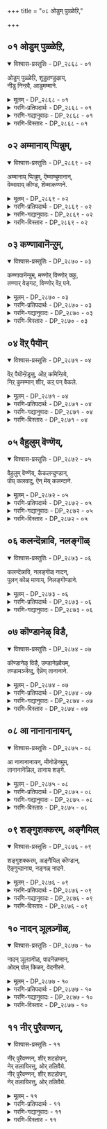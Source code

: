 +++
title = "०८ ओडुम् पुळ्ळेऱि,"

+++


## ०१ ओडुम् पुळ्ळेऱि,

<details open><summary>विश्वास-प्रस्तुतिः - DP_२८६८ - ०१</summary>

ओडुम् पुळ्ळेऱि, शूडुतण्डुऴाय्,  
नीडु निन्ऱवै, आडुमम्माने.
</details>

<details><summary>मूलम् - DP_२८६८ - ०१</summary>

ओडुम् पुळ्ळेऱि, शूडुतण्डुऴाय्,  
नीडु निन्ऱवै, आडुमम्माने.
</details>

<details><summary>गरणि-प्रतिपदार्थः - DP_२८६८ - ०१</summary>

पुळ् एऱि = गरुडपक्षियन्नेरि, ओडुम् = धाविसुववनू, तण् तुऴाय् = तम्पाद तुलसियन्नु, शूडुम् = मुडियुववनू, नीडु = शाश्वतवागि, निन्ऱ = इरुव, अवै = अवरॊडनॆ, आडुम् = सन्तोषपडुववनू, अम्माने = सर्वेश्वरने. 
</details>

<details><summary>गरणि-गद्यानुवादः - DP_२८६८ - ०१</summary>

गरुड पक्षियन्नेरि धाविसुववनू, तम्पाद तुलसिय हारवन्नु मुडियुववनू, शाश्वतवागिरुव अवरॊडनॆ सन्तोषदिन्द विहरिसुववनू, सर्वेश्वरने. 
</details>

<details><summary>गरणि-विस्तारः - DP_२८६८ - ०१</summary>

’गरुड.................................नू’ – तन्न आश्रितरिगॆ सङ्कटवॊदगिदाग, अवरु ’स्वामी, नीने गति, कापाडु” ऎन्दु आर्तरागि कूगि करॆदाग, भगवन्तनु क्षणमात्रवू तडमाडदन्तॆ, गरुडनन्नेरि, अवर बळिगॆ ओडिबरुववनल्ल\! आश्रितवत्सलनल्लवे स्वामि? 

“तम्पाद .........................नू” – अरळि, परिमळदिन्दलू मधुविनिन्दलू तुम्बिरुव, दुम्बिगळु मुसुरिकॊण्डिरुव तम्पाद तुलसिय हारवॆन्दरॆ भगवन्तनिगॆ अत्यन्त प्रियवादद्दु. अदन्नु तलॆयल्लि मुडियुववनु. कत्तिनल्लि धरिसुवनु स्वामि. 

’शाश्वत.................नू” – शाश्वतवागि नॆलसिरुववरॆन्दरॆ नित्यसूरिगळु. अवरु परमपदवासिगळु. भगवन्तन सान्निध्यदल्लिद्दुकॊण्डु, सेवॆसल्लिसुत्ता, भगवत्कृपाकटाक्षक्कॆ पात्ररागि आनन्ददिन्द काल कळॆयुववरु अवरु. 

आळ्वाररु हेळुत्तारॆ- भगवन्तनु कडुसङ्कटक्कॊळगागिरुव आश्रितर सङ्कटवन्नु कूडले हरिसुत्तानॆ. तुलसिय हारवन्नु धरिसुत्तानॆ. नित्यसूरिगळ कैङ्कर्यवन्नु स्वीकरिसुत्ता आनन्ददिन्द अवरॊडनॆ इरुत्तानॆ. आश्रितवत्सलनू करुणामयनू स्वामि.
</details>

## ०२ अम्मानाय् प्पिन्नुम्,

<details open><summary>विश्वास-प्रस्तुतिः - DP_२८६९ - ०२</summary>

अम्मानाय् प्पिन्नुम्, ऎम्माण्बुमानान्,  
वॆम्मावाय् कीण्ड, शॆम्माकण्णने.
</details>

<details><summary>मूलम् - DP_२८६९ - ०२</summary>

अम्मानाय् प्पिन्नुम्, ऎम्माण्बुमानान्,  
वॆम्मावाय् कीण्ड, शॆम्माकण्णने.
</details>

<details><summary>गरणि-प्रतिपदार्थः - DP_२८६९ - ०२</summary>

अम्मन् आय्= सर्वेश्वरनागि, पिन्नुम् = अनन्तर, ऎम्माण्भुम् आनान् = नम्म तन्दॆयू आदवनु, वॆम् = क्रूरवाद, मा = कुदुरॆय, वाय् कीण्ड = बायन्नु सीळिद, शॆम् = कॆम्पाद, मा = विशालवाद, कण्णने = कण्णुळ्ळवने \(कृष्णने\). 
</details>

<details><summary>गरणि-गद्यानुवादः - DP_२८६९ - ०२</summary>

सर्वेश्वरनादवनू, नम्म तन्दॆयादवनू, क्रूरवाद कुदुरॆय बायन्नु सीळिदवनू कॆम्पाद विशालवाद कण्णुळ्ळ कृष्णने. 
</details>

<details><summary>गरणि-विस्तारः - DP_२८६९ - ०२</summary>

हिन्दिन पाशुरदल्लि, भगवन्तनु नित्यसूरिगळ कैङ्कर्यवन्नु स्वीकरिसुत्तिरुवनॆन्दरू सह, अवनु तन्न सृष्टिय जीविगळ बगॆगॆ कृपॆगॊण्डु, अवर कष्टसङ्कटगळन्नु निवारिसुवुदरल्लि सदा सिद्धनागिरुवनॆन्दु हेळलायितु. 

ई पाशुरदल्लि सर्वेश्वरनाद स्वामियु भूलोकवासिगळिगॆ तन्दॆयागियू ऒडॆयनागियू इद्दानॆम्बुदन्नु निदर्शनदॊन्दिगॆ तिळिसलागिदॆ. 

आळ्वाररु हेळुत्तारॆ- भगवन्तनु सर्वेश्वरनागि परमपदवासिगळ सेवॆयन्नु पडॆयुत्तिद्दरू सह भूलोकवासिगळ उद्धारक्कागि सन्दर्भक्कॆ तक्कन्तॆ बेरॆबेरॆ अवतारगळन्नु तळॆयुव कृपाळुवागिद्दानॆ. सुन्दरवू विशालवू आद कण्णुगळुळ्ळ अत्याकर्षकनाद श्रीकृष्णने अवनु\! 

दुष्टकंसनिन्द प्रेरितनागि, केशि ऎम्ब राक्षसनु बालकृष्णनन्नु कच्चि कॊल्लुवुदक्कागि बन्दनु. तन्न दॊड्ड बायन्नु तॆरॆदिट्टुकॊण्डु कृष्णन मेलॆ नुग्गि बन्दनु. कृष्णनु तन्न ऎडतोळन्नुआ कुदुरॆय बायल्लि तुरुकिदनु. अल्लि अदु दप्पदप्पनागुत्त बॆळॆयितु. कुदुरॆगॆ उसिराडलु आगदन्तॆ माडितु. आ बळिक, कैयन्नु हिन्दक्कॆ सॆळॆदुकॊण्डु, अदर ऎरडुदवडॆगळन्नू हिडिदु अदर बायन्नु सीळिकॊन्दु हाकिदनु. इदु केशिसंहारद कथॆ.
</details>

## ०३ कण्णावानॆन्ऱुम्,

<details open><summary>विश्वास-प्रस्तुतिः - DP_२८७० - ०३</summary>

कण्णावानॆन्ऱुम्, मण्णोर् विण्णोर् क्कु,  
तण्णार् वेङ्गट, विण्णोर् वॆऱ् पने.
</details>

<details><summary>मूलम् - DP_२८७० - ०३</summary>

कण्णावानॆन्ऱुम्, मण्णोर् विण्णोर् क्कु,  
तण्णार् वेङ्गट, विण्णोर् वॆऱ् पने.
</details>

<details><summary>गरणि-प्रतिपदार्थः - DP_२८७० - ०३</summary>

कण् आवान् = कृपाधारनागुत्तानॆ, ऎन्ऱुम् = यावागलू \(ऎल्ल कालक्कू\), मण्णोर् क्कु = भूलोकवासिगळिगू, विण्णोर् क्कु = मेलण लोकदवरिगू, तण् आर् = तम्पु तुम्बिरुव, वेङ्गडम् = तिरुवॆङ्कटवॆम्बुदु, विण्णोर् = नित्यसूरिगळ, वॆऱ् पने = तिरुमलैयुळ्ळवने. 
</details>

<details><summary>गरणि-गद्यानुवादः - DP_२८७० - ०३</summary>

भूलोकवासिगळिगू मेलणलोकदवरिगू यारु ऎल्ल कालक्कू कृपाधारनागिरुत्तानो आ स्वामिये तम्पु तुम्बिरुव तिरुवेङ्कटवॆम्ब तिरुमलॆयल्लि नॆलसिरुव नित्यसूरिगळस्वामि\! 
</details>

<details><summary>गरणि-विस्तारः - DP_२८७० - ०३</summary>

इदॊन्दु स्वारस्यवाद पाशुर. भूलोकदल्लि तिरुवॆङ्कटगिरिय हिरिमॆयॆष्टॆम्बुदन्नू, भगवन्तन सर्वसमत्ववन्नू इदु तिळिसुत्तदॆ. 

आळ्वाररु हेळुत्तारॆ- भगवन्तनिगॆ तारतम्यभावनॆयिल्ल. अवनु पक्षपातमाडुवुदिल्ल. इवरु तन्न समीपदल्लिरुववरु, परिशुद्धरादवरु, पापरहितरु, अमररु, तन्न नित्यकैङ्कर्यदल्लिये तॊडगिरुववरु ऎन्दु परमपदवासिगळाद नित्यसूरिगळ विषयदल्लि भगवन्तनिगॆ वात्सल्य हॆच्चुवुदिल्ल. हागॆये, इवरु पापिगळु, हुट्टु-सावुगळ गॊन्दलदल्लि बिद्दुतॊळलुववरु, कीळादवरु ऎन्दु भूलोकवासिगळाद मर्त्यर विषयदल्लि अवन वात्सल्य कुन्दुवुदिल्ल. अवरन्नु निकृष्टवागि काणुवुदिल्ल. असड्डॆ माडुवुदिल्ल. अवर उद्धारक्कागिये तानिरुवुदु ऎम्बुदन्नु लोकक्कॆ निदर्शनगॊळिसुवुदक्कागिये ऎम्बन्तॆ तम्पु तुम्बिरुव तिरुवॆङ्कटगिरियॆम्ब पवित्रवाद बॆट्टद शिखरदल्लि आ स्वामिये, नित्यसूरिगळिन्द सेवॆयन्नु स्वीकरिसुव स्वामिये, तानिरबेकाद परमपदवन्नु बिट्टु बन्दु, नॆलसिद्दानॆ कण्डिरा\!
</details>

## ०४ वॆऱ् पैयॊन्

<details open><summary>विश्वास-प्रस्तुतिः - DP_२८७१ - ०४</summary>

वॆऱ् पैयॊन्ऱॆडुत्तु, ऒऱ् कमिन्ऱिये,  
निऱ् कुमम्मान् शीर्, कऱ् पन् वैकले.
</details>

<details><summary>मूलम् - DP_२८७१ - ०४</summary>

वॆऱ् पैयॊन्ऱॆडुत्तु, ऒऱ् कमिन्ऱिये,  
निऱ् कुमम्मान् शीर्, कऱ् पन् वैकले.
</details>

<details><summary>गरणि-प्रतिपदार्थः - DP_२८७१ - ०४</summary>

वॆऱ् पै ऒन्ऱु = बॆट्टवॊन्दन्नु, ऎडुत्तु = ऎत्ति हिडिदु, ऒऱ् कम् = बलद कॊरतॆ, इन्ऱिये = इल्लदन्तॆये, निऱ् कुम् = निन्त, \(निल्लुव\), अम्मान् = स्वामिय शीर् = कल्याणगुणगळन्नु, कऱ् पन् = कलियुत्तेनॆ, \(चिन्तिसुत्तानॆ\), वैहले = यावागलू. 
</details>

<details><summary>गरणि-गद्यानुवादः - DP_२८७१ - ०४</summary>

बॆट्टवॊन्दन्नु ऎत्तिहिडिदु बलद कॊरतॆयिल्लदन्तॆ निल्लुव स्वामिय कल्याणगुणगळन्नु ऎडॆबिडदॆ चिन्तिसुत्तेनॆ. 
</details>

<details><summary>गरणि-विस्तारः - DP_२८७१ - ०४</summary>

भगवन्तनु श्रीकृष्णनागि अवतरिसिदाग नडॆसिद अद्भुत प्रसङ्गवॊन्दन्नु इल्लि सूचिसुत्ता, सर्वेश्वरन सामर्थ्य, दयॆ, रक्षणॆ, क्षमॆ, सर्वसमत्व मुन्ताद विशिष्टकल्याण गुणगळन्नु उदाहरिसलागुत्तिदॆ. 

गोवळरु, तम्म सम्प्रदायक्कॆ तक्कन्तॆ, वर्षक्कॊम्मॆ देवेन्द्र पूजॆ माडुत्तिद्दरु. ऒम्मॆ आ पूजॆयन्नू ऎडॆयन्नू तनगॆ सल्लिसलिल्लवॆम्ब कारणदिन्द देवेन्द्रनु अवर मेलॆ कोपगॊण्डु इडिय नन्दगोकुलवन्ने नाशमाडिबिडुवुदागि, अदर मेलॆ एळुदिनगळ काल ऎडॆबिडदॆ बिरुसुमळॆयन्नु सुरिसिदनु. अल्लि \(नन्दगोकुलदल्लि\) बॆळॆयुत्तिद्द बालकृष्णनु, समीपदल्लिद्द गोवर्धन गिरियन्ने कॊडॆयन्तॆ ऎत्तिहिडिदु, अदरडियल्लि गोवुगळन्नू गोवळरन्नू आ बिरुसु मळॆयिन्द पारुमाडिदनु. 

ऎळॆय बालकनिगॆ बॆट्टवन्नु ऎत्ति हिडियुव सामर्थ्यवे? एळु दिनगळ काल तन्न किरुबॆरळिन मेलॆ अदन्नु निल्लिसिकॊण्डिरुवाग अवन बल कुन्दलिल्लवे? इन्थ हलवारु प्रश्नॆगळु भगवन्तन साटियिल्लद सामर्थ्यवन्नुगुरुतिट्टु तोरिसुवुदु. 

देवेन्द्रनिगॆ उण्टाद कोप, दर्पगळु फलिसदॆ, अवनिगॆ मुखभञ्जनवायितष्टॆ. आग अवनु बालकृष्णनन्नु सर्वेश्वरनॆन्दरितु, अल्लिगॆ तन्न परिवारदॊन्दिगॆ बन्दु, स्वामिय क्षमॆबेडिदनष्टॆ. आश्रितरन्नु रक्षिसुवुदू, आश्रित विरोधिगळन्नु शिक्षिसुवुदू भगवन्तन कॆलस. आश्रितविरोधियाद देवेन्द्रनु भगवन्तनल्लि क्षमॆ बेडिद कूडले. अवनु तप्पु माडिदवनादरू, अदन्नु लॆक्किसदॆ, अवनन्नु मन्निसुव सहज स्वभाव भगवन्तनदु. आद्दरिन्द अवनन्नु भगवन्तनु क्षमिसिदनु. 

आश्रितरु गोपगोपियरे एकॆ? मूकप्राणिगळाद गोवुगळु अल्लवे? ऎल्लरनू रक्षिसुव कार्यभगवन्तनदल्लवे? भगवन्तनिगॆ गोवळरिगिन्तलू गोवुगळल्लि वात्सल्य हॆच्चु. 

हीगॆ, ऒन्दु प्रसङ्गदिन्दले भगवन्तनु तन्न अनेक कल्याणगुणस्वभावगळन्नु व्यक्तपडिसिदनु\!

आळ्वाररु हेळुत्तारॆ- बालकनागि कण्डरू सह, तानु सर्वसमर्थनॆन्दु तोरिसुवन्तॆ दॊड्ड बॆट्टवन्नॆत्ति कॊडॆयन्तॆ हिडिदु आश्रितराद गोवुगळन्नूगोवळरन्नू कापाडिदनल्लवे? आ स्वामिय कृपॆगागि नानु अवन विशिष्टकल्याणगुणगळन्नु ऎडॆबिडदॆ चिन्तिसुत्तेनॆ.
</details>

## ०५ वैहुलुम् वॆण्णॆय्,

<details open><summary>विश्वास-प्रस्तुतिः - DP_२८७२ - ०५</summary>

वैहुलुम् वॆण्णॆय्, कैकलन्दुण्डान्,  
पॊय् कलवादु, ऎन् मॆय् कलन्दाने.
</details>

<details><summary>मूलम् - DP_२८७२ - ०५</summary>

वैहुलुम् वॆण्णॆय्, कैकलन्दुण्डान्,  
पॊय् कलवादु, ऎन् मॆय् कलन्दाने.
</details>

<details><summary>गरणि-प्रतिपदार्थः - DP_२८७२ - ०५</summary>

वैहुलम् = यावागलू, वॆण्णॆय् = बॆण्णॆयन्नु, कैकलन्दु = कै तुम्बिकॊण्डु, उण्डान् = उण्डवनाद स्वामियु, पॊय् कलवादु = सुळ्ळिगॆ ऎडॆयिल्लदन्तॆ, ऎन् = नन्न, मॆय् = देहदल्लि, कलन्दाने – कूडिकॊण्डनल्ल\! 
</details>

<details><summary>गरणि-गद्यानुवादः - DP_२८७२ - ०५</summary>

बॆण्णॆयन्नु यावागलू कैगळल्लि तुम्बिकॊण्डु उण्णुव स्वामियु, सुळ्ळिगॆ \(भ्रान्तिगॆ\) ऎडॆकॊडदन्तॆ, नन्न देहदल्लि \(बन्दु\) कूडिकॊण्डनल्ल\! 
</details>

<details><summary>गरणि-विस्तारः - DP_२८७२ - ०५</summary>

आळ्वाररु हेळुत्तारॆ- भगवन्तन विशिष्ट कल्याणगुणगळन्नु ऎडॆबिडदॆ नानु चिन्तिसुत्तिरुवुदर फलवागि ननगॆ अत्युत्तमवाद भाग्यवु लभ्यवागिदॆ. हिन्दॆ, श्रीकृष्णनागि बॆळॆयुत्तिद्द सर्वेश्वरनु नन्दगोकुलद मनॆमनॆयल्लियू बॆण्णॆयन्नु कैगळल्लि तुम्बिकॊण्डु ऎडॆबिडदॆ तिन्नुत्तिद्दष्टु सरागवागिवे, सुलभवागिये, अवनु नन्न देहदॊळक्कॆ प्रवेशिसिद्दानॆ. इदु सुळ्ळू अल्ल. ई विषयदल्लि ननगॆ भ्रान्तियू इल्ल. 

भगवन्तनन्नु ऒलिसिकॊळ्ळुवुदक्कॆ सरळमार्ग अवन कल्याणगुणगळन्नु ऎडॆबिडदॆ चिन्तिसुत्तिरुवुदु ऎन्दु सूचनॆयल्लवे?
</details>

## ०६ कलन्दॆन्नावि, नलङ्गॊळ्

<details open><summary>विश्वास-प्रस्तुतिः - DP_२८७३ - ०६</summary>

कलन्दॆन्नावि, नलङ्गॊळ् नादन्,  
पुलन् कॊळ् माणाय्, निलङ्गॊण्डाने.
</details>

<details><summary>मूलम् - DP_२८७३ - ०६</summary>

कलन्दॆन्नावि, नलङ्गॊळ् नादन्,  
पुलन् कॊळ् माणाय्, निलङ्गॊण्डाने.
</details>

<details><summary>गरणि-प्रतिपदार्थः - DP_२८७३ - ०६</summary>

कलन्दु = कूडिकॊण्डु, ऎन् आवि = नन्न आत्मदॊडनॆ, नलम् कॊळ् = हर्षिसि कीर्तिवन्तनाद, नादन् = नन्न नाथनु, पुलन् कॊळ् = पञ्चेन्द्रियगळन्नू सूरॆगॊळ्ळुवन्थ, माण् आय् = वामन ब्रह्मचारियागि, निलम् = नॆलवन्नु, कॊण्डाने = \(दानवागि\) पडॆदुकॊण्डवने. 
</details>

<details><summary>गरणि-गद्यानुवादः - DP_२८७३ - ०६</summary>

आळ्वाररु हेळुत्तारॆ- भगवन्तनु परमसुन्दरनाद वामनवटुवागि अवतरिसि, बलिचक्रवर्तिय याग शालॆयन्नु प्रवेशिसिदाग, अल्लिद्दवरॆल्लर ऎल्ल इन्द्रियगळन्नू सूरॆगॊण्डनु. बळिक, तन्न हॆज्जॆयल्लि मूरु हॆज्जॆगळष्टु नॆलवन्नु तनगॆ दान माडॆन्दु बलिचक्रवर्तियन्नु याचिसि, अदन्नु अवनिन्द पडॆदुकॊण्डु, महादानियाद बलिचक्रवरियन्नु उद्दरिसिदनु. रूपदल्लि चिक्कवनागि बन्दवन कीर्ति ऎष्टु अपारवागि बॆळॆयितु\! आ स्वामिये नन्न नाथनागि बन्दु, नन्नल्लि अभिमानगॊण्डु, नन्न देहवन्नु प्रवेशिसिदनु. मत्तु नन्न आत्मदॊन्दिगॆ बॆरॆतुकॊण्डनु. इदरिन्द नन्न देहात्म भ्रान्तियु नाशवायितु. आत्मोद्धारवायितु. बलिचक्रवर्तियन्तॆ नानु कॊडुगैयवनल्ल. नन्नल्लि कॊडलु एनू इल्ल. अवन कल्याणगुणगळन्नु चिन्तिसुत्तिद्दद्दरिन्दले, नन्नल्लि अवनु अपारवाद कृपॆयन्नु तोरिदनल्ल\!
</details>

## ०७ कॊण्डानेऴ् विडै,

<details open><summary>विश्वास-प्रस्तुतिः - DP_२८७४ - ०७</summary>

कॊण्डानेऴ् विडै, उण्डानेऴ्वैयम्,  
तण्डामञ्जॆय्दु, ऎन्नॆण् तानानाने.
</details>

<details><summary>मूलम् - DP_२८७४ - ०७</summary>

कॊण्डानेऴ् विडै, उण्डानेऴ्वैयम्,  
तण्डामञ्जॆय्दु, ऎन्नॆण् तानानाने.
</details>

<details><summary>गरणि-प्रतिपदार्थः - DP_२८७४ - ०७</summary>

कॊण्डान् = पळगिसिकॊण्डनु, एऴ् विडै = एळु गूळिगळन्नु, उण्डान् =उण्डनु \(कबळिसिबिट्टनु\), एऴ् वैयम् = एळुलोकगळन्नु, तण् = तम्पाद, तामम् = स्थळवन्नु \(नॆलॆयन्नु\), शॆय्दु = उण्टुमाडि, ऎन् = नन्न, ऎण् तान् = नन्न आलोचनॆये \(मनस्से\), आनाने = आगिबिट्टनल्ल\! 
</details>

<details><summary>गरणि-गद्यानुवादः - DP_२८७४ - ०७</summary>

एळु गूळिगळन्नू पळगिसिकॊण्डनु. एळु लोकगळन्नू कबळिसिबिट्टनु. तम्पाद स्थळवन्नु उण्टुमाडि, नन्न आलोचनॆये तानु आगिबिट्टनल्ल\! 
</details>

<details><summary>गरणि-विस्तारः - DP_२८७४ - ०७</summary>

आळ्वाररु हेळुत्तारॆ- भगवन्तनु श्रीकृष्णनागि अवतरिसिदाग, तनगॆ प्रीतिपात्रळाद नप्पिन्नैदेवियन्नु कैहिडियुवुदक्कागिये, अवळ तन्दॆ साकिद्द एळुगूळिगळन्नू तानॊब्बने ऒण्टियागि ऎदुरिसि, हिडिदु पळगिसिदनु. प्रळय काल बन्दाग, स्वामियु तन्न सृष्टिये आद एळु लोकगळन्नू कबळिसि, तन्न हॊट्टॆयल्लिट्टुकॊण्डु संरक्षिसिदनु. चेतनरन्नु उद्धरिसि, अवरिगॆ शाश्वतवाद नॆलॆयन्नु कॊडुवुदक्कागिये आनन्दपूर्णवाद परमपदवन्ने उण्टुमाडिदनु. हीगॆल्ल अद्भुतकार्‍यगळन्नु नडॆसिद्दरिन्द, आश्रितरक्षकत्ववन्नू, अपारवात्सल्यवन्नू, कृपॆयन्नू व्यक्तपडिसिद भगवन्तनु नन्न मनदल्लि मूडिबन्द आलोचनॆगळॆल्लवन्नू कैगूडिसिदनल्ल\! 

“नन्न आलोचनॆये तानागिबिट्टनल्ल” – इदक्कॆ आळ्वाररु जीविसिरुव कालदल्लि भगवत्सेवॆयन्नु ऎडॆबिडदॆ नडॆसुत्तिरबेकॆन्दू, अवरु मरणिस बळिक, परमपदवन्ने सेरि, भगवन्तन नित्यसेवॆयल्लि तॊडगिरबेकॆन्दू आ “आलोचनॆ’गळु इरबहुदे? ऎनिसुत्तदॆ.
</details>

## ०८ आ नानानानायन्,

<details open><summary>विश्वास-प्रस्तुतिः - DP_२८७५ - ०८</summary>

आ नानानानायन्, मीनोडॆनमुम्,  
तानानानॆन्निल्, तानाय शङ्गे.
</details>

<details><summary>मूलम् - DP_२८७५ - ०८</summary>

आ नानानानायन्, मीनोडॆनमुम्,  
तानानानॆन्निल्, तानाय शङ्गे.
</details>

<details><summary>गरणि-प्रतिपदार्थः - DP_२८७५ - ०८</summary>

आन् आनान् आयन् \(= आन् आयन् आनान्\) = दनकरुगळन्नु मेयिसुव गोपालनादनु, मीनोडुएनमुम् = मीनागियू, वराहनागियू, तान् आनान् = ताने आदनु, ऎन्निल् = ऎन्दरॆ, तान् तानु, आय = आदद्दु, शङ्गे = लॆक्कविल्लदष्टु रूपगळे. 
</details>

<details><summary>गरणि-गद्यानुवादः - DP_२८७५ - ०८</summary>

दनकरुगळन्नु मेयिसुव गोपालनागियू, मीनागियू, वराहनागियू ताने आदनु ऎन्दरॆ, तानु लॆक्कविल्लदष्टु रूपगळे आदनु \(आगिद्दानॆ\). 
</details>

<details><summary>गरणि-विस्तारः - DP_२८७५ - ०८</summary>

आळ्वाररु हेळुत्तारॆ- भगवन्तनु बेरॆबेरॆ अवतारगळन्नु तळॆदनु. मीनादनु, वराहवादनु, गोपालनादनु. हीगॆ हेळिदरॆ, भगवन्तनु वराहनागि दुष्ट हिरण्याक्षनन्नु कॊन्दु अवनु ..................................होद भूमियन्नु \(भूदेवियन्नु\) रक्षिसिदनु. ............................................गोवुगळन्नु मेयिसि अवुगळन्नु रक्षिसिदनु. ...............तन्न जगद्रक्षणकार्यक्कागि तळॆद अवतार रूपगळु ऒन्दे, ऎरडे, हत्तॆ, इप्पत्ते? सन्दर्भक्कॆ तक्कन्तॆ अवु लॆक्कविल्लदष्टु ऎन्दे हेळबेकागुत्तदॆ.
</details>

## ०९ शङ्गुशक्करम्, अङ्गैयिल्

<details open><summary>विश्वास-प्रस्तुतिः - DP_२८७६ - ०९</summary>

शङ्गुशक्करम्, अङ्गैयिल् कॊण्डान्,  
ऎङ्गुन्दानाय, नङ्गळ् नादने.
</details>

<details><summary>मूलम् - DP_२८७६ - ०९</summary>

शङ्गुशक्करम्, अङ्गैयिल् कॊण्डान्,  
ऎङ्गुन्दानाय, नङ्गळ् नादने.
</details>

<details><summary>गरणि-प्रतिपदार्थः - DP_२८७६ - ०९</summary>

शङ्गु = शङ्खचक्रगळन्नु, अम् कैयिल् = सुन्दरवाद कैगळल्लि, कॊण्डान् = धरिसिद्दानॆ, ऎङ्गुम् = ऎल्लॆल्लियू \(ऎल्लॆडॆयल्लियू\), तान् = ताने, आय = आगिरुववनु, नङ्गळ् = नम्म, नादने = ऒडॆयने \(रक्षकनाद स्वामिये\). 
</details>

<details><summary>गरणि-गद्यानुवादः - DP_२८७६ - ०९</summary>

ऎल्लॆडॆयल्लियू ताने आगिरुववनु नम्म रक्षकनाद नम्म स्वामिये\! अवनु तन्न सुन्दरवाद कैगळल्लि शङ्ख चक्रगळन्नु धरिसिद्दानॆ. 
</details>

<details><summary>गरणि-विस्तारः - DP_२८७६ - ०९</summary>

आळ्वाररु हेळुत्तारॆ- भगवन्तनु ऎल्ल कडॆयल्लू व्यापिसिकॊण्डिद्दानॆ. तानु आरिसिकॊण्डन्तॆ लॆक्कविल्लदष्टु अवतारगळागि, ऎल्लर कण्णिगू इन्द्रियगळिगू गोचरवागियू, तानु सृष्टिसिद ऎल्ल वस्तुगळल्लि अन्तर्यामियागि इन्द्रियगळिगॆ अगोचरवागियू व्यापिसिकॊण्डिद्दानॆ. अवनु नम्म ऒडॆयनागि, नम्म रक्षकनागि तन्न सुन्दरवाद कैगळल्लि शङ्ख चक्रगळन्नु हिडिदु सिद्धनागिद्दानॆ. आश्रितरक्षणॆयॆन्दरॆ भगवन्तनिगॆ ऎष्टु वात्सल्य\!
</details>

## १० नादन् ञूलञ्गॊळ्,

<details open><summary>विश्वास-प्रस्तुतिः - DP_२८७७ - १०</summary>

नादन् ञूलञ्गॊळ्, पादनॆन्नम्मान्,  
ओदम् पोल् किळर्, वेदनीरने.
</details>

<details><summary>मूलम् - DP_२८७७ - १०</summary>

नादन् ञूलञ्गॊळ्, पादनॆन्नम्मान्,  
ओदम् पोल् किळर्, वेदनीरने.
</details>

<details><summary>गरणि-प्रतिपदार्थः - DP_२८७७ - १०</summary>

नादन् = सर्वलोकनाथनू, ञूलम् कॊळ् = ऎल्ला लोकगळन्नू अळॆदुकॊळ्ळुवन्थ, पादम् = तिरुवडिगळुळ्ळवनू, ऎन् अम्मान् = नन्न ऒडॆयनू, ओदम् पोल् = कडलिन हागॆ, किळर् = घोषिसुव, वेदम् = वेदगळ \(वेदगळिन्द तिळियतक्क\), नीरने = सहजसद्गुणगळन्नुळ्ळवने. 
</details>

<details><summary>गरणि-गद्यानुवादः - DP_२८७७ - १०</summary>

सर्वलोकनाथनागि, ऎल्ला लोकगळन्नू अळॆदुकॊळ्ळुवन्थ पादगळन्नुळ्ळवनागि, कडलिन हागॆ घोषिसुव वेदगळिन्द तिळियतक्कवनागिरुव सहजसद्गुणगळन्नुळ्ळवने. 
</details>

<details><summary>गरणि-विस्तारः - DP_२८७७ - १०</summary>

आळ्वाररु हेळुत्तारॆ- भगवन्तनु सर्वलोकनायकनु. ऎल्लरन्नू रक्षिसुव भारवन्नु वहिसिकॊण्डिद्दानॆ. हिन्दॆ, त्रिविक्रमनागि बॆळॆदु, ऎल्ल लोकगळन्नू तन्न ऎरडे हॆज्जॆगळिन्द अळॆदुकॊण्डन्थ तिरुवडिगळुळ्ळवनु. कडलु ऎडॆबिडदॆ घोषिसुवन्तॆ, वेदगळु अवन हिरिमॆ महिमॆगळन्नु कुरितु घोषिसुत्तवॆ. वेदगळिन्दले अवनु तिळियतक्कवनु. अनन्तवाद सहजसद्गुणगळुळ्ळवनु. अन्थ महामहिमन विशिष्टकल्याणगुणगळन्नु नानु विवरिसि हेगॆ हेळलि?
</details>

## ११ नीर् पुरैवण्णन्,

<details open><summary>विश्वास-प्रस्तुतिः - ११</summary>

नीर् पुरैवण्णन्, शीर् शटहोपन्,  
नेर् तलायिरत्तु, ओर् तलिवैये.   
नीर् पुरैवण्णन्, शीर् शटहोपन्,  
नेर् तलायिरत्तु, ओर् तलिवैये.
</details>

<details><summary>मूलम् - ११</summary>

नीर् पुरैवण्णन्, शीर् शटहोपन्,  
नेर् तलायिरत्तु, ओर् तलिवैये.   
नीर् पुरैवण्णन्, शीर् शटहोपन्,  
नेर् तलायिरत्तु, ओर् तलिवैये.
</details>

<details><summary>गरणि-प्रतिपदार्थः - ११</summary>

नीर् पुरै = कडलिन हागॆ, वण्णन् = बण्णवुळ्ळवनन्नु कुरितु, शीर् = \(भक्ति\) सम्पत्तन्नुळ्ळ, शडहोपन् = शठगोपनु, नेर् दल् = सहजवागि \(प्रामाणिकवागि\) नुडिद, आयिरत्तु = ऒन्दु साविरदल्लि, ओर् दल् = परिशीलिसि तिळियतक्कवु, इवैये = इवुगळे. 
</details>

<details><summary>गरणि-गद्यानुवादः - ११</summary>

कडलिन हागॆ बण्णवुळ्ळवनन्नु कुरितु, भक्तिसम्पत्तन्नुळ्ळ शठगोपनु सहजवागि \(प्रामाणिकवागि\) नुडिद ऒन्दु साविरदल्लि परिशीलिसि तिळियतक्कवु इवुगळे. 
</details>

<details><summary>गरणि-विस्तारः - ११</summary>

ई तिरुवाय् मॊऴि हिन्दिन तिरुवाय् मॊऴिगळन्तॆ अल्ल. इदरल्लि हेळिरुव विषयवन्नु गम्भीरवागि, चॆन्नागि योचिसि, परिशीलिसतक्कद्दागिदॆ. भगवन्तनन्नु नम्म अन्तरङ्गदल्लि दृढवागि इरिसिकॊण्डु, आराधिसि, उद्धारगॊळ्ळुवुदु हेगॆ ऎम्बुदन्नु इल्लि सूचिसलागिदॆ. ई कारणदिन्दले “शठगोपनु सहजवागि नुडिद ऒन्दु साविरदल्लि परिशीलिसतक्कवु इवे” ऎन्दु निर्धरवागि हेळलागिदॆ. 

ई तिरुवाय् मॊऴिय विषयवन्नु सङ्ग्रहवागि हेळबहुदादरॆ- भगवन्तनिगॆ पक्षपातवॆम्बुदे इल्ल. अवनिगॆ नित्यसूरिगळ विषयदल्लि ऎष्टुवात्सल्यदिन्दिरुवनो अष्टे वात्सल्य भूलोकवासिगळाद चेतनर मेलू इदॆ. आश्रितरन्नु रक्षिसलु, अवर दुःख सङ्कटगळन्नु हरिसलु भगवन्तनिगॆ सदा कातर. शङ्ख चक्रगळन्नु अवनु तन्न कैगळल्लि धरिसि सदा सन्नद्धनागिरुत्तानॆ. गरुडनन्नेरि अवर बळिगॆ ऎळ्ळष्टू तडमाडदन्तॆ धाविसुत्तानॆ. भगवन्तन विशिष्ट कल्याण गुणस्वभावगळन्नु ऎडॆबिडदॆ चिन्तिसुत्तिद्दरॆ साकु. परमसमर्थनाद अवनु सुप्रीतनागुत्तानॆ. चेतनन अन्तरङ्गवन्नु प्रवेशिसुत्तानॆ. अवन आत्मदॊन्दिगॆ कलॆतुकॊळ्ळूत्तानॆ. इदरिन्द चेतननु तन्न देहात्मभ्रान्तियन्नु कळॆदुकॊण्डु, उज्जीवनगॊळ्ळुत्तानॆ. भगवन्तनु भक्तन \(चेतनन\) मेलॆ अपारवाद वात्सल्यवन्नू कृपॆयन्नू व्यक्तपडिसुत्तानॆ. चेतनन मनदल्लि आलोचनॆगळु मूडिबरुत्तवॆ. इल्लि जीविसिरुवष्टु कालदल्लि भगवन्तन सेवॆयल्लि अवनु ऎडॆबिडदॆ नडॆसबेकॆन्दू, बळिक, परमपदवन्नु सेरि, तन्न नित्यसेवॆयन्नु नडॆसुत्त आनन्दिसबेकॆन्दू मनस्सिनल्लि तुम्बिबरुव आलोचनॆगळु भगवत्कृपॆगॆ पात्रवागुत्तवॆ. चेतनोद्धारक्कागिये भगवन्तनु अनन्तवाद अवतारगळन्नु तळॆदु, सर्वव्यापियागि, सर्वान्तर्यामियागि शोभिसुत्तानॆ. 

तिरुक्कूरुहूरिन शठगोपनु तानु भगवन्तनन्नु हेगॆ कण्डु हेगॆ अनुभविसिदनो हागॆये सहजवागि, प्रामाणिकवागि ई तिरुवाय्मॊमॊऴियल्लि विवरिसिद्दानॆ. ई विषयवन्नु गाढवागि योचिसि, परिशीलिसि, सत्यांशवन्नरितुकॊण्डु, हागॆये आचरिसुत्ता, चेतनरु उद्धारगॊळ्ळबेकॆम्बुदे ई तिरुवाय् मॊऴिय फलश्रुति\!
</details>
